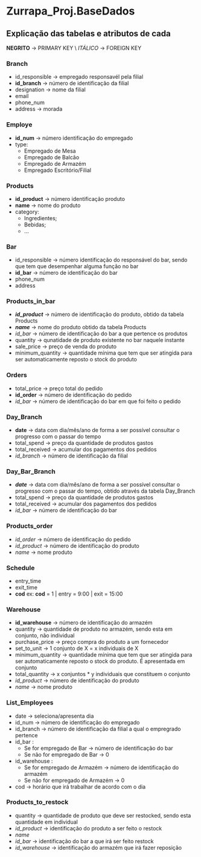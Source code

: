 # Zurrapa_Proj.BaseDados

## Explicação das tabelas e atributos de cada

**NEGRITO** -> PRIMARY KEY \\
*ITÁLICO* -> FOREIGN KEY

### Branch
- id_responsible -> empregado responsavél pela filial
- **id_branch** -> número de identificação da filial
- designation -> nome da filial
- email
- phone_num
- address -> morada

### Employe
- **id_num** -> número identificação do empregado
- type:
    - Empregado de Mesa
    - Empregado de Balcão
    - Empregado de Armazém
    - Empregado Escritório/Filial

### Products
- **id_product** -> número identificação produto
- **name** -> nome do produto
- category:
    - Ingredientes;
    - Bebidas;
    - ...

### Bar
- id_responsible -> número identificação do responsável do bar, sendo que tem que desempenhar alguma função no bar
- **id_bar** -> número de identificação do bar
- phone_num
- address

### Products_in_bar
- ***id_product*** -> número de identificação do produto, obtido da tabela Products
- ***name*** -> nome do produto obtido da tabela Products
- *id_bar* -> número de identificação do bar a que pertence os produtos
- quantity -> qunatidade de produto existente no bar naquele instante
- sale_price -> preço de venda do produto
- minimum_quantity -> quantidade mínima que tem que ser atingida para ser automaticamente reposto o stock do produto

### Orders
- total_price -> preço total do pedido
- **id_order** -> número de identificação do pedido
- *id_bar* -> número de identificação do bar em que foi feito o pedido

### Day_Branch
- **date** -> data com dia/mês/ano de forma a ser possível consultar o progresso com o passar do tempo
- total_spend -> preço da quantidade de produtos gastos
- total_received -> acumular dos pagamentos dos pedidos 
- *id_branch* -> número de identificação da filial

### Day_Bar_Branch
- ***date*** -> data com dia/mês/ano de forma a ser possível consultar o progresso com o passar do tempo, obtido através da tabela Day_Branch
- total_spend -> preço da quantidade de produtos gastos
- total_received -> acumular dos pagamentos dos pedidos
- *id_bar* -> número de identificação do bar

### Products_order
- *id_order* -> número de identificação do pedido
- *id_product* -> número de identificação do produto
- *name* -> nome produto

### Schedule
- entry_time
- exit_time
- **cod**
    ex: **cod** = 1 | entry = 9:00 | exit = 15:00

### Warehouse
- **id_warehouse** -> número de identificação do armazém
- quantity -> quantidade de produto no armazém, sendo esta em conjunto, não individual
- purchase_price -> preço compra do produto a um fornecedor
- set_to_unit -> 1 conjunto de X = x individuais de X
- minimum_quantity -> quantidade mínima que tem que ser atingida para ser automaticamente reposto o stock do produto. É apresentada em conjunto
- total_quantity -> x conjuntos * y individuais que constituem o conjunto
- *id_product* -> número de identificação do produto
- *name* -> nome produto

### List_Employees
- date -> seleciona/apresenta dia
- id_num -> número de identificação do empregado
- id_branch -> número de identificação da filial a qual o empregrado pertence
- id_bar :
    - Se for empregado de Bar -> número de identificação do bar
    - Se não for empregado de Bar -> 0
- id_warehouse :
    - Se for empregado de Armazém -> número de identificação do armazém
    - Se não for empregado de Armazém -> 0
- cod -> horário que irá trabalhar de acordo com o dia

### Products_to_restock
- quantity -> quantidade de produto que deve ser restocked, sendo esta quantidade em individual
- *id_product* -> identificação do produto a ser feito o restock
- *name* 
- *id_bar* -> identificação do bar a que irá ser feito restock
- *id_warehouse* -> identificação do armazém que irá fazer reposição
